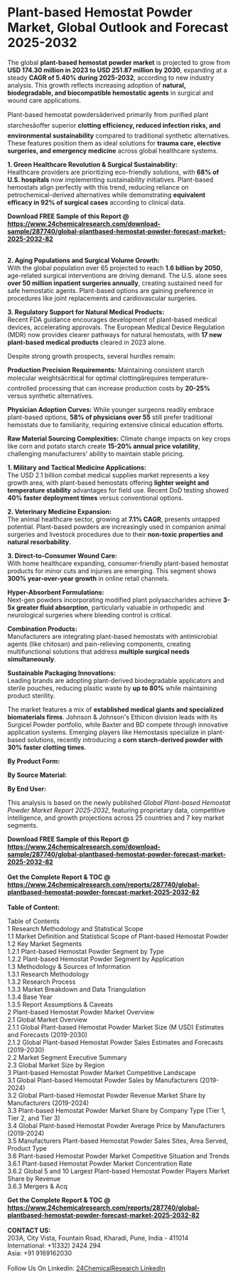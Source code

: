 <h1>Plant-based Hemostat Powder Market, Global Outlook and Forecast 2025-2032</h1><p>The global <strong>plant-based hemostat powder market</strong> is projected to grow from <strong>USD 174.30 million in 2023 to USD 251.87 million by 2030</strong>, expanding at a steady <strong>CAGR of 5.40% during 2025-2032</strong>, according to new industry analysis. This growth reflects increasing adoption of <strong>natural, biodegradable, and biocompatible hemostatic agents</strong> in surgical and wound care applications.</p><p>Plant-based hemostat powdersâderived primarily from purified plant starchesâoffer superior <strong>clotting efficiency, reduced infection risks, and environmental sustainability</strong> compared to traditional synthetic alternatives. These features position them as ideal solutions for <strong>trauma care, elective surgeries, and emergency medicine</strong> across global healthcare systems.</p><p><strong>1. Green Healthcare Revolution &amp; Surgical Sustainability:</strong><br>
Healthcare providers are prioritizing eco-friendly solutions, with <strong>68% of U.S. hospitals</strong> now implementing sustainability initiatives. Plant-based hemostats align perfectly with this trend, reducing reliance on petrochemical-derived alternatives while demonstrating <strong>equivalent efficacy in 92% of surgical cases</strong> according to clinical data.</p><div><b>Download FREE Sample of this Report @ 
            <a href="https://www.24chemicalresearch.com/download-sample/287740/global-plantbased-hemostat-powder-forecast-market-2025-2032-82">
            https://www.24chemicalresearch.com/download-sample/287740/global-plantbased-hemostat-powder-forecast-market-2025-2032-82</a></b></div><br><p><strong>2. Aging Populations and Surgical Volume Growth:</strong><br>
With the global population over 65 projected to reach <strong>1.6 billion by 2050</strong>, age-related surgical interventions are driving demand. The U.S. alone sees <strong>over 50 million inpatient surgeries annually</strong>, creating sustained need for safe hemostatic agents. Plant-based options are gaining preference in procedures like joint replacements and cardiovascular surgeries.</p><p><strong>3. Regulatory Support for Natural Medical Products:</strong><br>
Recent FDA guidance encourages development of plant-based medical devices, accelerating approvals. The European Medical Device Regulation (MDR) now provides clearer pathways for natural hemostats, with <strong>17 new plant-based medical products</strong> cleared in 2023 alone.</p><p>Despite strong growth prospects, several hurdles remain:</p><p><strong>Production Precision Requirements:</strong> Maintaining consistent starch molecular weightsâcritical for optimal clottingârequires temperature-controlled processing that can increase production costs by <strong>20-25%</strong> versus synthetic alternatives.</p><p><strong>Physician Adoption Curves:</strong> While younger surgeons readily embrace plant-based options, <strong>58% of physicians over 55</strong> still prefer traditional hemostats due to familiarity, requiring extensive clinical education efforts.</p><p><strong>Raw Material Sourcing Complexities:</strong> Climate change impacts on key crops like corn and potato starch create <strong>15-20% annual price volatility</strong>, challenging manufacturers' ability to maintain stable pricing.</p><p><strong>1. Military and Tactical Medicine Applications:</strong><br>
The USD 2.1 billion combat medical supplies market represents a key growth area, with plant-based hemostats offering <strong>lighter weight and temperature stability</strong> advantages for field use. Recent DoD testing showed <strong>40% faster deployment times</strong> versus conventional options.</p><p><strong>2. Veterinary Medicine Expansion:</strong><br>
The animal healthcare sector, growing at <strong>7.1% CAGR</strong>, presents untapped potential. Plant-based powders are increasingly used in companion animal surgeries and livestock procedures due to their <strong>non-toxic properties and natural resorbability</strong>.</p><p><strong>3. Direct-to-Consumer Wound Care:</strong><br>
With home healthcare expanding, consumer-friendly plant-based hemostat products for minor cuts and injuries are emerging. This segment shows <strong>300% year-over-year growth</strong> in online retail channels.</p><p><strong>Hyper-Absorbent Formulations:</strong><br>
	Next-gen powders incorporating modified plant polysaccharides achieve <strong>3-5x greater fluid absorption</strong>, particularly valuable in orthopedic and neurological surgeries where bleeding control is critical.</p><p><strong>Combination Products:</strong><br>
	Manufacturers are integrating plant-based hemostats with antimicrobial agents (like chitosan) and pain-relieving components, creating multifunctional solutions that address <strong>multiple surgical needs simultaneously</strong>.</p><p><strong>Sustainable Packaging Innovations:</strong><br>
	Leading brands are adopting plant-derived biodegradable applicators and sterile pouches, reducing plastic waste by <strong>up to 80%</strong> while maintaining product sterility.</p><p>The market features a mix of <strong>established medical giants and specialized biomaterials firms</strong>. Johnson &amp; Johnson's Ethicon division leads with its Surgicel Powder portfolio, while Baxter and BD compete through innovative application systems. Emerging players like Hemostasis specialize in plant-based solutions, recently introducing a <strong>corn starch-derived powder with 30% faster clotting times</strong>.</p><p><strong>By Product Form:</strong></p><p><strong>By Source Material:</strong></p><p><strong>By End User:</strong></p><p>This analysis is based on the newly published <em>Global Plant-based Hemostat Powder Market Report 2025-2032</em>, featuring proprietary data, competitive intelligence, and growth projections across 25 countries and 7 key market segments.</p><div><b>Download FREE Sample of this Report @ 
            <a href="https://www.24chemicalresearch.com/download-sample/287740/global-plantbased-hemostat-powder-forecast-market-2025-2032-82">
            https://www.24chemicalresearch.com/download-sample/287740/global-plantbased-hemostat-powder-forecast-market-2025-2032-82</a></b></div><br><div><b>Get the Complete Report & TOC @ 
            <a href="https://www.24chemicalresearch.com/reports/287740/global-plantbased-hemostat-powder-forecast-market-2025-2032-82">
            https://www.24chemicalresearch.com/reports/287740/global-plantbased-hemostat-powder-forecast-market-2025-2032-82</a></b></div><br>
            <b>Table of Content:</b><p>Table of Contents<br />
1 Research Methodology and Statistical Scope<br />
1.1 Market Definition and Statistical Scope of Plant-based Hemostat Powder<br />
1.2 Key Market Segments<br />
1.2.1 Plant-based Hemostat Powder Segment by Type<br />
1.2.2 Plant-based Hemostat Powder Segment by Application<br />
1.3 Methodology & Sources of Information<br />
1.3.1 Research Methodology<br />
1.3.2 Research Process<br />
1.3.3 Market Breakdown and Data Triangulation<br />
1.3.4 Base Year<br />
1.3.5 Report Assumptions & Caveats<br />
2 Plant-based Hemostat Powder Market Overview<br />
2.1 Global Market Overview<br />
2.1.1 Global Plant-based Hemostat Powder Market Size (M USD) Estimates and Forecasts (2019-2030)<br />
2.1.2 Global Plant-based Hemostat Powder Sales Estimates and Forecasts (2019-2030)<br />
2.2 Market Segment Executive Summary<br />
2.3 Global Market Size by Region<br />
3 Plant-based Hemostat Powder Market Competitive Landscape<br />
3.1 Global Plant-based Hemostat Powder Sales by Manufacturers (2019-2024)<br />
3.2 Global Plant-based Hemostat Powder Revenue Market Share by Manufacturers (2019-2024)<br />
3.3 Plant-based Hemostat Powder Market Share by Company Type (Tier 1, Tier 2, and Tier 3)<br />
3.4 Global Plant-based Hemostat Powder Average Price by Manufacturers (2019-2024)<br />
3.5 Manufacturers Plant-based Hemostat Powder Sales Sites, Area Served, Product Type<br />
3.6 Plant-based Hemostat Powder Market Competitive Situation and Trends<br />
3.6.1 Plant-based Hemostat Powder Market Concentration Rate<br />
3.6.2 Global 5 and 10 Largest Plant-based Hemostat Powder Players Market Share by Revenue<br />
3.6.3 Mergers & Acq</p><div><b>Get the Complete Report & TOC @ 
            <a href="https://www.24chemicalresearch.com/reports/287740/global-plantbased-hemostat-powder-forecast-market-2025-2032-82">
            https://www.24chemicalresearch.com/reports/287740/global-plantbased-hemostat-powder-forecast-market-2025-2032-82</a></b></div><br><b>CONTACT US:</b><br>
            203A, City Vista, Fountain Road, Kharadi, Pune, India - 411014<br>
            International: +1(332) 2424 294<br>
            Asia: +91 9169162030 <br><br>
            Follow Us On LinkedIn: <a href="https://www.linkedin.com/company/24chemicalresearch/">24ChemicalResearch LinkedIn</a>